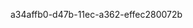 



































































































a34affb0-d47b-11ec-a362-effec280072b